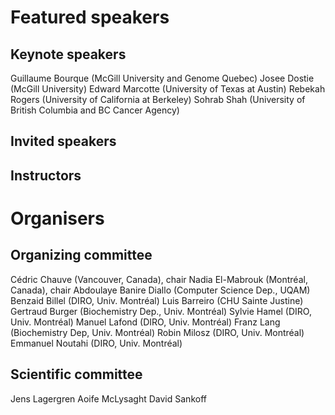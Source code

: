 # Featured speakers

## Keynote speakers

Guillaume Bourque (McGill University and Genome Quebec)
Josee Dostie (McGill University)
Edward Marcotte (University of Texas at Austin)
Rebekah Rogers (University of California at Berkeley)
Sohrab Shah (University of British Columbia and BC Cancer Agency)

## Invited speakers


## Instructors


# Organisers


## Organizing committee

Cédric Chauve (Vancouver, Canada), chair
Nadia El-Mabrouk (Montréal, Canada), chair
Abdoulaye Banire Diallo (Computer Science Dep., UQAM)
Benzaid Billel (DIRO, Univ. Montréal)
Luis Barreiro (CHU Sainte Justine)
Gertraud Burger (Biochemistry Dep., Univ. Montréal)
Sylvie Hamel (DIRO, Univ. Montréal)
Manuel Lafond (DIRO, Univ. Montréal)
Franz Lang (Biochemistry Dep, Univ. Montréal)
Robin Milosz (DIRO, Univ. Montréal)
Emmanuel Noutahi (DIRO, Univ. Montréal) 

## Scientific committee

Jens Lagergren
Aoife McLysaght
David Sankoff

